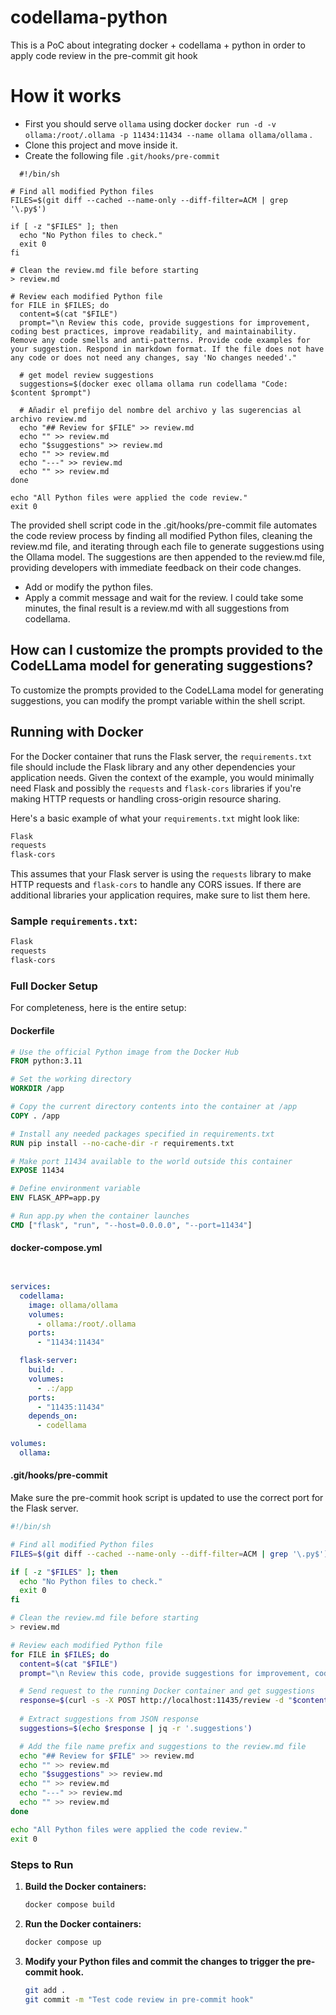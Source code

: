 # codellama-python
This is a PoC about integrating docker + codellama + python in order to apply code review in the pre-commit git hook

# How it works
- First you should serve `ollama` using docker `docker run -d -v ollama:/root/.ollama -p 11434:11434 --name ollama ollama/ollama` .
- Clone this project and move inside it.
- Create the following file `.git/hooks/pre-commit`
```
  #!/bin/sh

# Find all modified Python files
FILES=$(git diff --cached --name-only --diff-filter=ACM | grep '\.py$')

if [ -z "$FILES" ]; then
  echo "No Python files to check."
  exit 0
fi

# Clean the review.md file before starting
> review.md

# Review each modified Python file
for FILE in $FILES; do
  content=$(cat "$FILE")
  prompt="\n Review this code, provide suggestions for improvement, coding best practices, improve readability, and maintainability. Remove any code smells and anti-patterns. Provide code examples for your suggestion. Respond in markdown format. If the file does not have any code or does not need any changes, say 'No changes needed'."
  
  # get model review suggestions
  suggestions=$(docker exec ollama ollama run codellama "Code: $content $prompt")
  
  # Añadir el prefijo del nombre del archivo y las sugerencias al archivo review.md
  echo "## Review for $FILE" >> review.md
  echo "" >> review.md
  echo "$suggestions" >> review.md
  echo "" >> review.md
  echo "---" >> review.md
  echo "" >> review.md
done

echo "All Python files were applied the code review."
exit 0
```

The provided shell script code in the .git/hooks/pre-commit file automates the code review process by finding all modified Python files, cleaning the review.md file, and iterating through each file to generate suggestions using the Ollama model. The suggestions are then appended to the review.md file, providing developers with immediate feedback on their code changes.



- Add or modify the python files.
- Apply a commit message and wait for the review. I could take some minutes, the final result is a review.md with all suggestions from codellama.

## How can I customize the prompts provided to the CodeLLama model for generating suggestions?

To customize the prompts provided to the CodeLLama model for generating suggestions, you can modify the prompt variable within the shell script.




## Running with Docker

For the Docker container that runs the Flask server, the `requirements.txt` file should include the Flask library and any other dependencies your application needs. Given the context of the example, you would minimally need Flask and possibly the `requests` and `flask-cors` libraries if you're making HTTP requests or handling cross-origin resource sharing.

Here's a basic example of what your `requirements.txt` might look like:

```txt
Flask
requests
flask-cors
```

This assumes that your Flask server is using the `requests` library to make HTTP requests and `flask-cors` to handle any CORS issues. If there are additional libraries your application requires, make sure to list them here.

### Sample `requirements.txt`:

```txt
Flask
requests
flask-cors
```

### Full Docker Setup

For completeness, here is the entire setup:

#### Dockerfile

```Dockerfile
# Use the official Python image from the Docker Hub
FROM python:3.11

# Set the working directory
WORKDIR /app

# Copy the current directory contents into the container at /app
COPY . /app

# Install any needed packages specified in requirements.txt
RUN pip install --no-cache-dir -r requirements.txt

# Make port 11434 available to the world outside this container
EXPOSE 11434

# Define environment variable
ENV FLASK_APP=app.py

# Run app.py when the container launches
CMD ["flask", "run", "--host=0.0.0.0", "--port=11434"]
```

#### docker-compose.yml

```yaml


services:
  codellama:
    image: ollama/ollama
    volumes:
      - ollama:/root/.ollama
    ports:
      - "11434:11434"

  flask-server:
    build: .
    volumes:
      - .:/app
    ports:
      - "11435:11434"
    depends_on:
      - codellama

volumes:
  ollama:
```

#### .git/hooks/pre-commit

Make sure the pre-commit hook script is updated to use the correct port for the Flask server.

```sh
#!/bin/sh

# Find all modified Python files
FILES=$(git diff --cached --name-only --diff-filter=ACM | grep '\.py$')

if [ -z "$FILES" ]; then
  echo "No Python files to check."
  exit 0
fi

# Clean the review.md file before starting
> review.md

# Review each modified Python file
for FILE in $FILES; do
  content=$(cat "$FILE")
  prompt="\n Review this code, provide suggestions for improvement, coding best practices, improve readability, and maintainability. Remove any code smells and anti-patterns. Provide code examples for your suggestion. Respond in markdown format. If the file does not have any code or does not need any changes, say 'No changes needed'."

  # Send request to the running Docker container and get suggestions
  response=$(curl -s -X POST http://localhost:11435/review -d "$content")
  
  # Extract suggestions from JSON response
  suggestions=$(echo $response | jq -r '.suggestions')

  # Add the file name prefix and suggestions to the review.md file
  echo "## Review for $FILE" >> review.md
  echo "" >> review.md
  echo "$suggestions" >> review.md
  echo "" >> review.md
  echo "---" >> review.md
  echo "" >> review.md
done

echo "All Python files were applied the code review."
exit 0
```

### Steps to Run

1. **Build the Docker containers:**

    ```sh
    docker compose build
    ```

2. **Run the Docker containers:**

    ```sh
    docker compose up
    ```

3. **Modify your Python files and commit the changes to trigger the pre-commit hook.**

    ```sh
    git add .
    git commit -m "Test code review in pre-commit hook"
    ```
